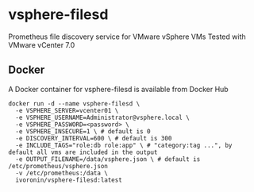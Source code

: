 # vsphere-filesd
Prometheus file discovery service for VMware vSphere VMs
Tested with VMware vCenter 7.0

## Docker
A Docker container for vsphere-filesd is available from Docker Hub
```shell
docker run -d --name vsphere-filesd \
  -e VSPHERE_SERVER=vcenter01 \
  -e VSPHERE_USERNAME=Administrator@vsphere.local \
  -e VSPHERE_PASSWORD=<password> \
  -e VSPHERE_INSECURE=1 \ # default is 0
  -e DISCOVERY_INTERVAL=600 \ # default is 300
  -e INCLUDE_TAGS="role:db role:app" \ # "category:tag ...", by default all vms are included in the output
  -e OUTPUT_FILENAME=/data/vsphere.json \ # default is /etc/prometheus/vsphere.json
  -v /etc/prometheus:/data \
  ivoronin/vsphere-filesd:latest
``` 
